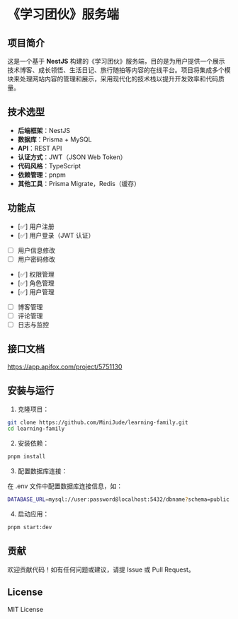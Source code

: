 # 《学习团伙》服务端

## 项目简介

这是一个基于 **NestJS** 构建的《学习团伙》服务端，目的是为用户提供一个展示技术博客、成长领悟、生活日记、旅行随拍等内容的在线平台。项目将集成多个模块来处理网站内容的管理和展示，采用现代化的技术栈以提升开发效率和代码质量。

## 技术选型

- **后端框架**：NestJS
- **数据库**：Prisma + MySQL
- **API**：REST API
- **认证方式**：JWT（JSON Web Token）
- **代码风格**：TypeScript
- **依赖管理**：pnpm
- **其他工具**：Prisma Migrate，Redis（缓存）

## 功能点


- [✅] 用户注册
- [✅] 用户登录（JWT 认证）
- [ ] 用户信息修改
- [ ] 用户密码修改

- [✅] 权限管理
- [✅] 角色管理
- [✅] 用户管理

- [ ] 博客管理
- [ ] 评论管理
- [ ] 日志与监控

## 接口文档
https://app.apifox.com/project/5751130

## 安装与运行

1. 克隆项目：

```bash
git clone https://github.com/MiniJude/learning-family.git
cd learning-family
```

2. 安装依赖：

```bash
pnpm install
```

3. 配置数据库连接：

在 .env 文件中配置数据库连接信息，如：
```bash
DATABASE_URL=mysql://user:password@localhost:5432/dbname?schema=public
```

4. 启动应用：

```bash
pnpm start:dev
```

## 贡献
欢迎贡献代码！如有任何问题或建议，请提 Issue 或 Pull Request。

## License
MIT License